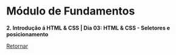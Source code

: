# Módulo de Fundamentos

**2. Introdução á HTML & CSS | Dia 03: HTML & CSS - Seletores e posicionamento**

[Retornar](https://github.com/zstgar/TRYBE)
